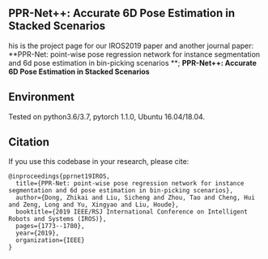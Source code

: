 ## PPR-Net++: Accurate 6D Pose Estimation in Stacked Scenarios
his is the project page for our IROS2019 paper and another journal paper: **PPR-Net: point-wise pose regression network for instance segmentation and 6d pose estimation in bin-picking scenarios **; **PPR-Net++: Accurate 6D Pose Estimation in Stacked Scenarios**


## Environment
Tested on python3.6/3.7, pytorch 1.1.0, Ubuntu 16.04/18.04.

## Citation
If you use this codebase in your research, please cite:
```
@inproceedings{pprnet19IROS,
  title={PPR-Net: point-wise pose regression network for instance segmentation and 6d pose estimation in bin-picking scenarios},
  author={Dong, Zhikai and Liu, Sicheng and Zhou, Tao and Cheng, Hui and Zeng, Long and Yu, Xingyao and Liu, Houde},
  booktitle={2019 IEEE/RSJ International Conference on Intelligent Robots and Systems (IROS)},
  pages={1773--1780},
  year={2019},
  organization={IEEE}
}
```
